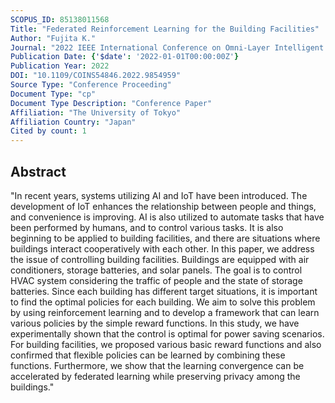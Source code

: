```yaml
---
SCOPUS_ID: 85138011568
Title: "Federated Reinforcement Learning for the Building Facilities"
Author: "Fujita K."
Journal: "2022 IEEE International Conference on Omni-Layer Intelligent Systems, COINS 2022"
Publication Date: {'$date': '2022-01-01T00:00:00Z'}
Publication Year: 2022
DOI: "10.1109/COINS54846.2022.9854959"
Source Type: "Conference Proceeding"
Document Type: "cp"
Document Type Description: "Conference Paper"
Affiliation: "The University of Tokyo"
Affiliation Country: "Japan"
Cited by count: 1
---
```


## Abstract
"In recent years, systems utilizing AI and IoT have been introduced. The development of IoT enhances the relationship between people and things, and convenience is improving. AI is also utilized to automate tasks that have been performed by humans, and to control various tasks. It is also beginning to be applied to building facilities, and there are situations where buildings interact cooperatively with each other. In this paper, we address the issue of controlling building facilities. Buildings are equipped with air conditioners, storage batteries, and solar panels. The goal is to control HVAC system considering the traffic of people and the state of storage batteries. Since each building has different target situations, it is important to find the optimal policies for each building. We aim to solve this problem by using reinforcement learning and to develop a framework that can learn various policies by the simple reward functions. In this study, we have experimentally shown that the control is optimal for power saving scenarios. For building facilities, we proposed various basic reward functions and also confirmed that flexible policies can be learned by combining these functions. Furthermore, we show that the learning convergence can be accelerated by federated learning while preserving privacy among the buildings."
